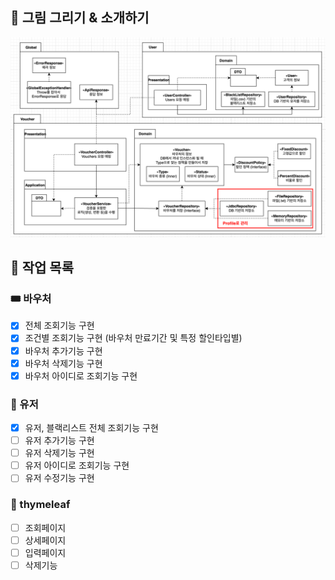 ## 🎨 그림 그리기 & 소개하기
![img.png](weekly3.png)

## 🔪 작업 목록

### 🎟️ 바우처
- [x] 전체 조회기능 구현
- [x] 조건별 조회기능 구현 (바우처 만료기간 및 특정 할인타입별)
- [x] 바우처 추가기능 구현
- [x] 바우처 삭제기능 구현
- [x] 바우처 아이디로 조회기능 구현

### 👤 유저
- [x] 유저, 블랙리스트 전체 조회기능 구현
- [ ] 유저 추가기능 구현
- [ ] 유저 삭제기능 구현
- [ ] 유저 아이디로 조회기능 구현
- [ ] 유저 수정기능 구현

### 📝 thymeleaf
- [ ] 조회페이지
- [ ] 상세페이지
- [ ] 입력페이지
- [ ] 삭제기능
